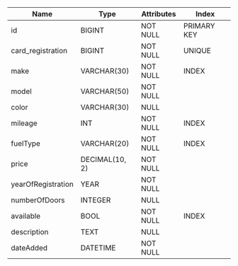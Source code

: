 | Name               | Type           | Attributes | Index       |
| ------------------ | -------------- | ---------- | ----------- |
| id                 | BIGINT         | NOT NULL   | PRIMARY KEY |
| card_registration  | BIGINT         | NOT NULL   | UNIQUE      |
| make               | VARCHAR(30)    | NOT NULL   | INDEX       |
| model              | VARCHAR(50)    | NOT NULL   |             |
| color              | VARCHAR(30)    | NULL       |             |
| mileage            | INT            | NOT NULL   | INDEX       |
| fuelType           | VARCHAR(20)    | NOT NULL   | INDEX       |
| price              | DECIMAL(10, 2) | NOT NULL   |             |
| yearOfRegistration | YEAR           | NOT NULL   |             |
| numberOfDoors      | INTEGER        | NULL       |             |
| available          | BOOL           | NOT NULL   | INDEX       |
| description        | TEXT           | NULL       |             |
| dateAdded          | DATETIME       | NOT NULL   |             |
